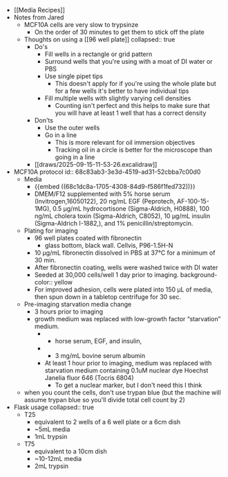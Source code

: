 - [[Media Recipes]]
- Notes from Jared
	- MCF10A cells are very slow to trypsinze
		- On the order of 30 minutes to get them to stick off the plate
	- Thoughts on using a [[96 well plate]]
	  collapsed:: true
		- Do's
			- Fill wells in a rectangle or grid pattern
			- Surround wells that you're using with a moat of DI water or PBS
			- Use single pipet tips
				- This doesn't apply for if you're using the whole plate but for a few wells it's better to have individual tips
			- Fill multiple wells with slightly varying cell densities
				- Counting isn't perfect and this helps to make sure that you will have at least 1 well that has a correct density
		- Don'ts
			- Use the outer wells
			- Go in a line
				- This is more relevant for oil immersion objectives
				- Tracking oil in a circle is better for the microscope than going in a line
		- [[draws/2025-09-15-11-53-26.excalidraw]]
- MCF10A protocol
  id:: 68c83ab3-3e3d-4519-ad31-52cbba7c00d0
	- Media
		- {{embed ((68c1dc8a-1705-4308-84d9-f586f1fed732))}}
		- DMEM/F12 supplemented with 5% horse serum (Invitrogen,16050122), 20 ng/mL EGF (Peprotech, AF-100-15-1MG), 0.5 µg/mL hydrocortisone (Sigma-Aldrich, H0888), 100 ng/mL cholera toxin (Sigma-Aldrich, C8052), 10 µg/mL insulin (Sigma-Aldrich I-1882,), and 1% penicillin/streptomycin.
	- Plating for imaging
		- 96 well plates coated with fibronectin
			- glass bottom, black wall. Cellvis, P96-1.5H-N
		- 10 µg/mL fibronectin dissolved in PBS at 37°C for a minimum of 30 min.
		- After fibronectin coating, wells were washed twice with DI water
		- Seeded at 30,000 cells/well 1 day prior to imaging.
		  background-color:: yellow
		- For improved adhesion, cells were plated into 150 μL of media, then spun down in a tabletop centrifuge for 30 sec.
	- Pre-imaging starvation media change
		- 3 hours prior to imaging
		- growth medium was replaced with low-growth factor “starvation” medium.
			- - horse serum, EGF, and insulin,
			- + 3 mg/mL bovine serum albumin
			- At least 1 hour prior to imaging, medium was replaced with starvation medium containing 0.1uM nuclear dye Hoechst Janelia fluor 646 (Tocris 6804)
				- To get a nuclear marker, but I don't need this I think
	- when you count the cells, don't use trypan blue (but the machine will assume trypan blue so you'll divide total cell count by 2)
- Flask usage
  collapsed:: true
	- T25
		- equivalent to 2 wells of a 6 well plate or a 6cm dish
		- ~5mL media
		- 1mL trypsin
	- T75
		- equivalent to a 10cm dish
		- ~10-12mL media
		- 2mL trypsin